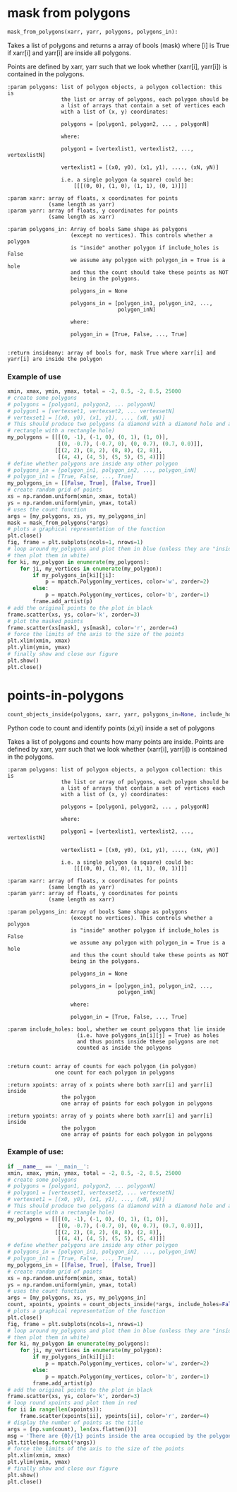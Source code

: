 # mask from polygons

```python
mask_from_polygons(xarr, yarr, polygons, polygons_in):
```

Takes a list of polygons and returns a array of bools (mask) where [i]
is True if xarr[i] and yarr[i] are inside all polygons.
  
Points are defined by xarr, yarr such that we look whether
(xarr[i], yarr[i]) is contained in the polygons.
    
    :param polygons: list of polygon objects, a polygon collection: this is
                     the list or array of polygons, each polygon should be
                     a list of arrays that contain a set of vertices each
                     with a list of (x, y) coordinates:

                     polygons = [polygon1, polygon2, ... , polygonN]

                     where:

                     polygon1 = [vertexlist1, vertexlist2, ..., vertexlistN]

                     vertexlist1 = [(x0, y0), (x1, y1), ...., (xN, yN)]

                     i.e. a single polygon (a square) could be:
                         [[[(0, 0), (1, 0), (1, 1), (0, 1)]]]

    :param xarr: array of floats, x coordinates for points
                 (same length as yarr)
    :param yarr: array of floats, y coordinates for points
                 (same length as xarr)

    :param polygons_in: Array of bools Same shape as polygons
                        (except no vertices). This controls whether a polygon
                        is "inside" another polygon if include_holes is False
                        we assume any polygon with polygon_in = True is a hole
                        and thus the count should take these points as NOT
                        being in the polygons.

                        polygons_in = None

                        polygons_in = [polygon_in1, polygon_in2, ...,
                                       polygon_inN]

                        where:

                        polygon_in = [True, False, ..., True]


    :return insideany: array of bools for, mask True where xarr[i] and yarr[i] are inside the polygon

### Example of use

```python
xmin, xmax, ymin, ymax, total = -2, 8.5, -2, 8.5, 25000
# create some polygons
# polygons = [polygon1, polygon2, ... polygonN]
# polygon1 = [vertexset1, vertexset2, ... vertexsetN]
# vertexset1 = [(x0, y0), (x1, y1), ..., (xN, yN)]
# This should produce two polygons (a diamond with a diamond hole and a
# rectangle with a rectangle hole)
my_polygons = [[[(0, -1), (-1, 0), (0, 1), (1, 0)],
                [(0, -0.7), (-0.7, 0), (0, 0.7), (0.7, 0.0)]],
               [[(2, 2), (8, 2), (8, 8), (2, 8)],
                [(4, 4), (4, 5), (5, 5), (5, 4)]]]
# define whether polygons are inside any other polygon
# polygons_in = [polygon_in1, polygon_in2, ..., polygon_inN]
# polygon_in1 = [True, False, ..., True]
my_polygons_in = [[False, True], [False, True]]
# create random grid of points
xs = np.random.uniform(xmin, xmax, total)
ys = np.random.uniform(ymin, ymax, total)
# uses the count function
args = [my_polygons, xs, ys, my_polygons_in]
mask = mask_from_polygons(*args)
# plots a graphical representation of the function
plt.close()
fig, frame = plt.subplots(ncols=1, nrows=1)
# loop around my_polygons and plot them in blue (unless they are "inside"
# then plot them in white)
for ki, my_polygon in enumerate(my_polygons):
    for ji, my_vertices in enumerate(my_polygon):
        if my_polygons_in[ki][ji]:
            p = mpatch.Polygon(my_vertices, color='w', zorder=2)
        else:
            p = mpatch.Polygon(my_vertices, color='b', zorder=1)
        frame.add_artist(p)
# add the original points to the plot in black
frame.scatter(xs, ys, color='k', zorder=3)
# plot the masked points
frame.scatter(xs[mask], ys[mask], color='r', zorder=4)
# force the limits of the axis to the size of the points
plt.xlim(xmin, xmax)
plt.ylim(ymin, ymax)
# finally show and close our figure
plt.show()
plt.close()
```

# points-in-polygons

```python
count_objects_inside(polygons, xarr, yarr, polygons_in=None, include_holes=True):
```

Python code to count and identify points (xi,yi) inside a set of polygons

Takes a list of polygons and counts how many points are inside.
Points are defined by xarr, yarr such that we look whether
(xarr[i], yarr[i]) is contained in the polygons.


    :param polygons: list of polygon objects, a polygon collection: this is
                     the list or array of polygons, each polygon should be
                     a list of arrays that contain a set of vertices each
                     with a list of (x, y) coordinates:

                     polygons = [polygon1, polygon2, ... , polygonN]

                     where:

                     polygon1 = [vertexlist1, vertexlist2, ..., vertexlistN]

                     vertexlist1 = [(x0, y0), (x1, y1), ...., (xN, yN)]

                     i.e. a single polygon (a square) could be:
                         [[[(0, 0), (1, 0), (1, 1), (0, 1)]]]

    :param xarr: array of floats, x coordinates for points
                 (same length as yarr)
    :param yarr: array of floats, y coordinates for points
                 (same length as xarr)

    :param polygons_in: Array of bools Same shape as polygons
                        (except no vertices). This controls whether a polygon
                        is "inside" another polygon if include_holes is False
                        we assume any polygon with polygon_in = True is a hole
                        and thus the count should take these points as NOT
                        being in the polygons.

                        polygons_in = None

                        polygons_in = [polygon_in1, polygon_in2, ...,
                                       polygon_inN]

                        where:

                        polygon_in = [True, False, ..., True]

    :param include_holes: bool, whether we count polygons that lie inside
                          (i.e. have polygons_in[i][j] = True) as holes
                          and thus points inside these polygons are not
                          counted as inside the polygons


    :return count: array of counts for each polygon (in polygon)
                   one count for each polygon in polygons

    :return xpoints: array of x points where both xarr[i] and yarr[i] inside
                     the polygon
                     one array of points for each polygon in polygons

    :return ypoints: array of y points where both xarr[i] and yarr[i] inside
                     the polygon
                     one array of points for each polygon in polygons


### Example of use:

```python
if __name__ == '__main__':
xmin, xmax, ymin, ymax, total = -2, 8.5, -2, 8.5, 25000
# create some polygons
# polygons = [polygon1, polygon2, ... polygonN]
# polygon1 = [vertexset1, vertexset2, ... vertexsetN]
# vertexset1 = [(x0, y0), (x1, y1), ..., (xN, yN)]
# This should produce two polygons (a diamond with a diamond hole and a
# rectangle with a rectangle hole)
my_polygons = [[[(0, -1), (-1, 0), (0, 1), (1, 0)],
                [(0, -0.7), (-0.7, 0), (0, 0.7), (0.7, 0.0)]],
               [[(2, 2), (8, 2), (8, 8), (2, 8)],
                [(4, 4), (4, 5), (5, 5), (5, 4)]]]
# define whether polygons are inside any other polygon
# polygons_in = [polygon_in1, polygon_in2, ..., polygon_inN]
# polygon_in1 = [True, False, ..., True]
my_polygons_in = [[False, True], [False, True]]
# create random grid of points
xs = np.random.uniform(xmin, xmax, total)
ys = np.random.uniform(ymin, ymax, total)
# uses the count function
args = [my_polygons, xs, ys, my_polygons_in]
count, xpoints, ypoints = count_objects_inside(*args, include_holes=False)
# plots a graphical representation of the function
plt.close()
fig, frame = plt.subplots(ncols=1, nrows=1)
# loop around my_polygons and plot them in blue (unless they are "inside"
# then plot them in white)
for ki, my_polygon in enumerate(my_polygons):
    for ji, my_vertices in enumerate(my_polygon):
        if my_polygons_in[ki][ji]:
            p = mpatch.Polygon(my_vertices, color='w', zorder=2)
        else:
            p = mpatch.Polygon(my_vertices, color='b', zorder=1)
        frame.add_artist(p)
# add the original points to the plot in black
frame.scatter(xs, ys, color='k', zorder=3)
# loop round xpoints and plot them in red
for ii in range(len(xpoints)):
    frame.scatter(xpoints[ii], ypoints[ii], color='r', zorder=4)
# display the number of points as the title
args = [np.sum(count), len(xs.flatten())]
msg = 'There are {0}/{1} points inside the area occupied by the polygons'
plt.title(msg.format(*args))
# force the limits of the axis to the size of the points
plt.xlim(xmin, xmax)
plt.ylim(ymin, ymax)
# finally show and close our figure
plt.show()
plt.close()
```
